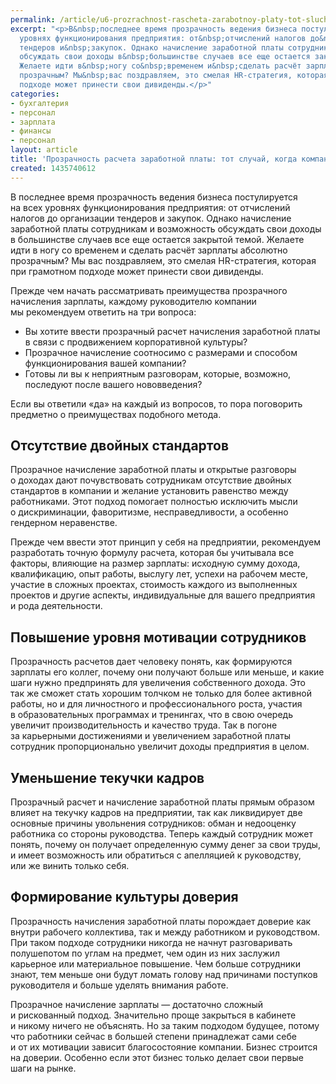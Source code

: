 ```yaml
---
permalink: /article/u6-prozrachnost-rascheta-zarabotnoy-platy-tot-sluchay-kogda-kompanii-nechego-skryvat
excerpt: "<p>В&nbsp;последнее время прозрачность ведения бизнеса постулируется на&nbsp;всех
  уровнях функционирования предприятия: от&nbsp;отчислений налогов до&nbsp;организации
  тендеров и&nbsp;закупок. Однако начисление заработной платы сотрудникам и&nbsp;возможность
  обсуждать свои доходы в&nbsp;большинстве случаев все еще остается закрытой темой.
  Желаете идти в&nbsp;ногу со&nbsp;временем и&nbsp;сделать расчёт зарплаты абсолютно
  прозрачным? Мы&nbsp;вас поздравляем, это смелая HR-стратегия, которая при грамотном
  подходе может принести свои дивиденды.</p>"
categories:
- бухгалтерия
- персонал
- зарплата
- финансы
- персонал
layout: article
title: 'Прозрачность расчета заработной платы: тот случай, когда компании нечего скрывать'
created: 1435740612
---
```

В последнее время прозрачность ведения бизнеса постулируется на всех уровнях функционирования предприятия: от отчислений налогов до организации тендеров и закупок. Однако начисление заработной платы сотрудникам и возможность обсуждать свои доходы в большинстве случаев все еще остается закрытой темой. Желаете идти в ногу со временем и сделать расчёт зарплаты абсолютно прозрачным? Мы вас поздравляем, это смелая HR-стратегия, которая при грамотном подходе может принести свои дивиденды.

Прежде чем начать рассматривать преимущества прозрачного начисления зарплаты, каждому руководителю компании мы рекомендуем ответить на три вопроса:

 *  Вы хотите ввести прозрачный расчет начисления заработной платы в связи с продвижением корпоративной культуры?
 *  Прозрачное начисление соотносимо с размерами и способом функционирования вашей компании?
 *  Готовы ли вы к неприятным разговорам, которые, возможно, последуют после вашего нововведения?

Если вы ответили «да» на каждый из вопросов, то пора поговорить предметно о преимуществах подобного метода.

## Отсутствие двойных стандартов ##

Прозрачное начисление заработной платы и открытые разговоры о доходах дают почувствовать сотрудникам отсутствие двойных стандартов в компании и желание установить равенство между работниками. Этот подход помогает полностью исключить мысли о дискриминации, фаворитизме, несправедливости, а особенно гендерном неравенстве.

Прежде чем ввести этот принцип у себя на предприятии, рекомендуем разработать точную формулу расчета, которая бы учитывала все факторы, влияющие на размер зарплаты: исходную сумму дохода, квалификацию, опыт работы, выслугу лет, успехи на рабочем месте, участие в сложных проектах, стоимость каждого из выполненных проектов и другие аспекты, индивидуальные для вашего предприятия и рода деятельности.

## Повышение уровня мотивации сотрудников ##

Прозрачность расчетов дает человеку понять, как формируются зарплаты его коллег, почему они получают больше или меньше, и какие шаги нужно предпринять для увеличения собственного дохода. Это так же сможет стать хорошим толчком не только для более активной работы, но и для личностного и профессионального роста, участия в образовательных программах и тренингах, что в свою очередь увеличит производительность и качество труда. Так в погоне за карьерными достижениями и увеличением заработной платы сотрудник пропорционально увеличит доходы предприятия в целом.

## Уменьшение текучки кадров ##

Прозрачный расчет и начисление заработной платы прямым образом влияет на текучку кадров на предприятии, так как ликвидирует две основные причины увольнения сотрудников: обман и недооценку работника со стороны руководства. Теперь каждый сотрудник может понять, почему он получает определенную сумму денег за свои труды, и имеет возможность или обратиться с апелляцией к руководству, или же винить только себя.

## Формирование культуры доверия ##

Прозрачность начисления заработной платы порождает доверие как внутри рабочего коллектива, так и между работником и руководством. При таком подходе сотрудники никогда не начнут разговаривать полушепотом по углам на предмет, чем один из них заслужил карьерное или материальное повышение. Чем больше сотрудники знают, тем меньше они будут ломать голову над причинами поступков руководителя и больше уделять внимания работе.

Прозрачное начисление зарплаты — достаточно сложный и рискованный подход. Значительно проще закрыться в кабинете и никому ничего не объяснять. Но за таким подходом будущее, потому что работники сейчас в большей степени принадлежат сами себе и от их мотивации зависит благосостояние компании. Бизнес строится на доверии. Особенно если этот бизнес только делает свои первые шаги на рынке.

